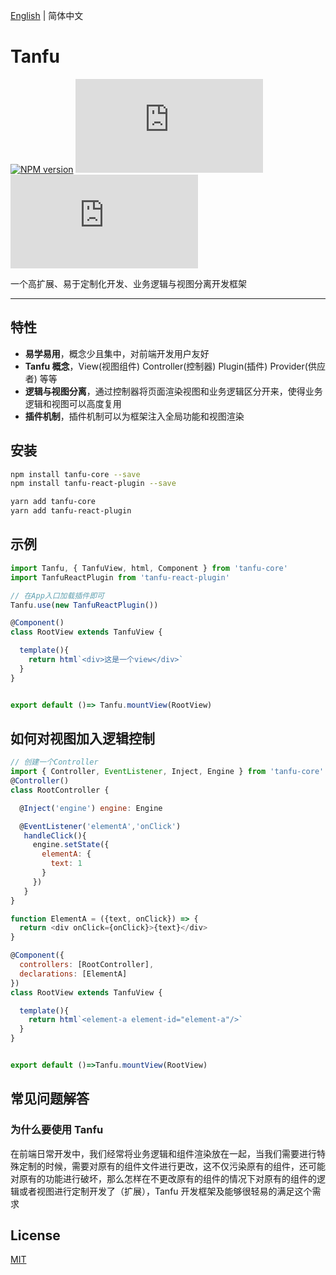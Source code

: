 [English](./README.md) | 简体中文

# Tanfu


[![NPM version](https://img.shields.io/npm/v/tanfu-core?label=npm)](https://github.com/Leman-li/tanfu.js)
[![NPM Stars](https://img.shields.io/github/stars/Leman-li/tanfu.js)](https://github.com/Leman-li/tanfu.js)
[![LICENSE](https://img.shields.io/github/license/Leman-li/tanfu.js?logo=MIT)](https://github.com/Leman-li/tanfu.js)

一个高扩展、易于定制化开发、业务逻辑与视图分离开发框架

---

## 特性

* **易学易用**，概念少且集中，对前端开发用户友好
* **Tanfu 概念**，View(视图组件) Controller(控制器) Plugin(插件) Provider(供应者)  等等
* **逻辑与视图分离**，通过控制器将页面渲染视图和业务逻辑区分开来，使得业务逻辑和视图可以高度复用
* **插件机制**，插件机制可以为框架注入全局功能和视图渲染

## 安装

```bash
npm install tanfu-core --save
npm install tanfu-react-plugin --save
```

```bash
yarn add tanfu-core
yarn add tanfu-react-plugin
```

## 示例

```jsx
import Tanfu, { TanfuView, html, Component } from 'tanfu-core'
import TanfuReactPlugin from 'tanfu-react-plugin'

// 在App入口加载插件即可
Tanfu.use(new TanfuReactPlugin())

@Component()
class RootView extends TanfuView {

  template(){
    return html`<div>这是一个view</div>`
  }
}


export default ()=> Tanfu.mountView(RootView)


```

## 如何对视图加入逻辑控制

```js
// 创建一个Controller
import { Controller, EventListener, Inject, Engine } from 'tanfu-core'
@Controller()
class RootController {

  @Inject('engine') engine: Engine

  @EventListener('elementA','onClick')
   handleClick(){
     engine.setState({
       elementA: {
         text: 1
       }
     })
   }
}

function ElementA = ({text, onClick}) => {
  return <div onClick={onClick}>{text}</div>
}

@Component({
  controllers: [RootController],
  declarations: [ElementA]
})
class RootView extends TanfuView {

  template(){
    return html`<element-a element-id="element-a"/>`
  }
}


export default ()=>Tanfu.mountView(RootView)

```



## 常见问题解答

### 为什么要使用 Tanfu

在前端日常开发中，我们经常将业务逻辑和组件渲染放在一起，当我们需要进行特殊定制的时候，需要对原有的组件文件进行更改，这不仅污染原有的组件，还可能对原有的功能进行破坏，那么怎样在不更改原有的组件的情况下对原有的组件的逻辑或者视图进行定制开发了（扩展），Tanfu 开发框架及能够很轻易的满足这个需求

## License

[MIT](https://tldrlegal.com/license/mit-license)
